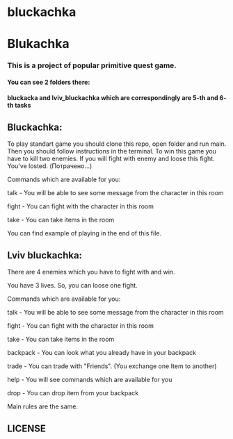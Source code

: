 # bluckachka
# Blukachka

### This is a project of popular primitive quest game.

#### You can see 2 folders there:

#### bluckacka and lviv_bluckachka which are correspondingly are 5-th and 6- th tasks

## Bluckachka:
To play standart game you should clone this repo, open folder and run main.
Then you should follow instructions in the terminal. To win this game you have to kill two enemies. If you will fight with enemy and loose this fight. You've losted. (Потрачено...)

Commands which are available for you:


talk  - You will be able to see some message from the character in this room

fight - You can fight with the character in this room

take - You can take items in the room


You can find example of playing in the end of this file.


## Lviv bluckachka:

There are 4 enemies which you have to fight with and win.

You have 3 lives. So, you can loose one fight.

Commands which are available for you:


talk  - You will be able to see some message from the character in this room

fight - You can fight with the character in this room

take - You can take items in the room

backpack - You can look what you already have in your backpack

trade - You can trade with "Friends". (You exchange one Item to another)

help - You will see commands which are available for you

drop - You can drop item from your backpack


Main rules are the same.

## LICENSE


  
